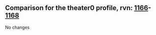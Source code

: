 ## Comparison for the theater0 profile, rvn: [1166](https://github.com/PRO100KatYT/FortniteProfileRevisions/tree/main/profiles/theater0/1166%20theater0.json)-[1168](https://github.com/PRO100KatYT/FortniteProfileRevisions/tree/main/profiles/theater0/1168%20theater0.json)

No changes
